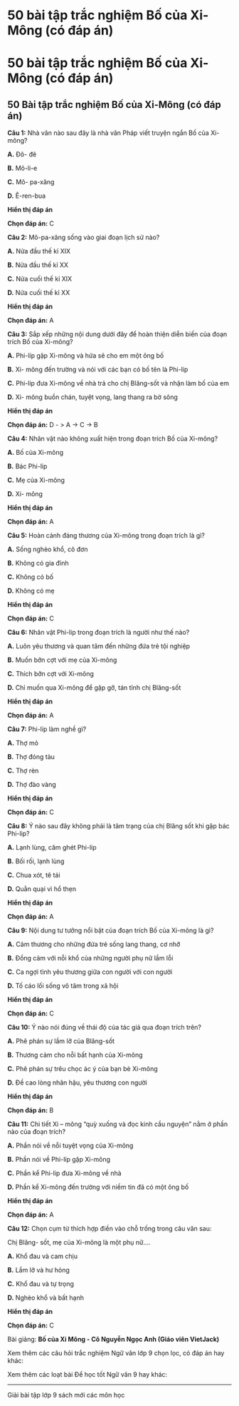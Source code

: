 # 50 bài tập trắc nghiệm Bố của Xi-Mông (có đáp án)

# 50 bài tập trắc nghiệm Bố của Xi-Mông (có đáp án)

## 50 Bài tập trắc nghiệm Bố của Xi-Mông (có đáp án)

**Câu 1:** Nhà văn nào sau đây là nhà văn Pháp viết truyện ngắn Bố của Xi-mông?

**A.** Đô- đê

**B.** Mô-li-e

**C.** Mô- pa-xăng

**D.** Ê-ren-bua

**Hiển thị đáp án**

**Chọn đáp án:** C

**Câu 2:** Mô-pa-xăng sống vào giai đoạn lịch sử nào?

**A.** Nửa đầu thế kỉ XIX

**B.** Nửa đầu thế kỉ XX

**C.** Nửa cuối thế kỉ XIX

**D.** Nửa cuối thế kỉ XX

**Hiển thị đáp án**

**Chọn đáp án:** A

**Câu 3:** Sắp xếp những nội dung dưới đây để hoàn thiện diễn biến của đoạn trích Bố của Xi-mông?

**A.** Phi-líp gặp Xi-mông và hứa sẽ cho em một ông bố

**B.** Xi- mông đến trường và nói với các bạn có bố tên là Phi-lip

**C.** Phi-lip đưa Xi-mông về nhà trả cho chị Blăng-sốt và nhận làm bố của em

**D.** Xi- mông buồn chán, tuyệt vọng, lang thang ra bờ sông

**Hiển thị đáp án**

**Chọn đáp án:** D - > A -> C -> B

**Câu 4:** Nhân vật nào không xuất hiện trong đoạn trích Bố của Xi-mông?

**A.** Bố của Xi-mông

**B.** Bác Phi-lip

**C.** Mẹ của Xi-mông

**D.** Xi- mông

**Hiển thị đáp án**

**Chọn đáp án:** A

**Câu 5:** Hoàn cảnh đáng thương của Xi-mông trong đoạn trích là gì?

**A.** Sống nghèo khổ, cô đơn

**B.** Không có gia đình

**C.** Không có bố

**D.** Không có mẹ

**Hiển thị đáp án**

**Chọn đáp án:** C

**Câu 6:** Nhân vật Phi-lip trong đoạn trích là người như thế nào?

**A.** Luôn yêu thương và quan tâm đến những đứa trẻ tội nghiệp

**B.** Muốn bỡn cợt với mẹ của Xi-mông

**C.** Thích bỡn cợt với Xi-mông

**D.** Chỉ muốn qua Xi-mông để gặp gỡ, tán tỉnh chị Blăng-sốt

**Hiển thị đáp án**

**Chọn đáp án:** A

**Câu 7:** Phi-líp làm nghề gì?

**A.** Thợ mỏ

**B.** Thợ đóng tàu

**C.** Thợ rèn

**D.** Thợ đào vàng

**Hiển thị đáp án**

**Chọn đáp án:** C

**Câu 8:** Ý nào sau đây không phải là tâm trạng của chị Blăng sốt khi gặp bác Phi-lip?

**A.** Lạnh lùng, căm ghét Phi-lip

**B.** Bối rối, lạnh lùng

**C.** Chua xót, tê tái

**D.** Quằn quại vì hổ thẹn

**Hiển thị đáp án**

**Chọn đáp án:** A

**Câu 9:** Nội dung tư tưởng nổi bật của đoạn trích Bố của Xi-mông là gì?

**A.** Cảm thương cho những đứa trẻ sống lang thang, cơ nhỡ

**B.** Đồng cảm với nỗi khổ của những người phụ nữ lầm lỗi

**C.** Ca ngợi tình yêu thương giữa con người với con người

**D.** Tố cáo lối sống vô tâm trong xã hội

**Hiển thị đáp án**

**Chọn đáp án:** C

**Câu 10:** Ý nào nói đúng về thái độ của tác giả qua đoạn trích trên?

**A.** Phê phán sự lầm lỡ của Blăng-sốt

**B.** Thương cảm cho nỗi bất hạnh của Xi-mông

**C.** Phê phán sự trêu chọc ác ý của bạn bè Xi-mông

**D.** Đề cao lòng nhân hậu, yêu thương con người

**Hiển thị đáp án**

**Chọn đáp án:** B

**Câu 11:** Chi tiết Xi – mông “quỳ xuống và đọc kinh cầu nguyện” nằm ở phần nào của đoạn trích?

**A.** Phần nói về nỗi tuyệt vọng của Xi-mông

**B.** Phần nói về Phi-líp gặp Xi-mông

**C.** Phần kể Phi-lip đưa Xi-mông về nhà

**D.** Phần kể Xi-mông đến trường với niềm tin đã có một ông bố

**Hiển thị đáp án**

**Chọn đáp án:** A

**Câu 12:** Chọn cụm từ thích hợp điền vào chỗ trống trong câu văn sau:

Chị Blăng- sốt, mẹ của Xi-mông là một phụ nữ….

**A.** Khổ đau và cam chịu

**B.** Lầm lỡ và hư hỏng

**C.** Khổ đau và tự trọng

**D.** Nghèo khổ và bất hạnh 

**Hiển thị đáp án**

**Chọn đáp án:** C

Bài giảng: **Bố của Xi Mông - Cô Nguyễn Ngọc Anh (Giáo viên VietJack)**

Xem thêm các câu hỏi trắc nghiệm Ngữ văn lớp 9 chọn lọc, có đáp án hay khác:

Xem thêm các loạt bài Để học tốt Ngữ văn 9 hay khác:

* * *

Giải bài tập lớp 9 sách mới các môn học
